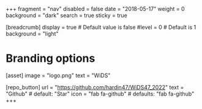 +++
fragment = "nav"
disabled = false
date = "2018-05-17"
weight = 0
background = "dark"
search = true
sticky = true

[breadcrumb]
  display = true # Default value is false
  #level = 0 # Default is 1
  background = "light"

# Branding options
[asset]
  image = "logo.png"
  text = "WiDS"

[repo_button]
  url = "https://github.com/hardin47/WiDS47_2022"
  text = "Github" # default: "Star"
  icon = "fab fa-github" # defaults: "fab fa-github"
+++
